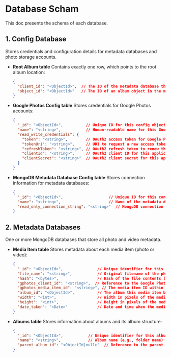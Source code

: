 # Database Scham

This doc presents the schema of each database.

## 1. Config Database

Stores credentials and configuration details for metadata databases and photo storage accounts.

* **Root Album table**
  Contains exactly one row, which points to the root album location:

  ```json
  {
    "client_id": "<ObjectId>",  // The ID of the metadata database that contains the root album
    "object_id": "<ObjectId>"   // The ID of an album object in the metadata database's Albums table
  }
  ```

* **Google Photos Config table**
  Stores credentials for Google Photos accounts:

  ```json
  {
    "_id": "<ObjectId>",          // Unique ID for this config object
    "name": "<string>",           // Human-readable name for this Google Photos account config
    "read_write_credentials": {
      "token": "<string>",        // OAuth2 access token for Google Photos API
      "tokenUri": "<string>",     // URI to request a new access token
      "refreshToken": "<string>", // OAuth2 refresh token to renew the access token
      "clientId": "<string>",     // OAuth2 client ID for this application
      "clientSecret": "<string>"  // OAuth2 client secret for this application
    }
  }
  ```

* **MongoDB Metadata Database Config table**
  Stores connection information for metadata databases:

  ```json
  {
    "_id": "<ObjectId>",                    // Unique ID for this config object
    "name": "<string>",                     // Name of the metadata database (for identification)
    "read_only_connection_string": "<string>"  // MongoDB connection string for read-only access
  }
  ```

## 2. Metadata Databases

One or more MongoDB databases that store all photo and video metadata.

* **Media Item table**
  Stores metadata about each media item (photo or video):

  ```json
  {
    "_id": "<ObjectId>",               // Unique identifier for this media item
    "file_name": "<string>",           // Original filename of the photo or video
    "hash": "<bytes>",                 // Hash of the file contents (used for deduplication/integrity)
    "gphotos_client_id": "<string>",  // Reference to the Google Photos account storing this media
    "gphotos_media_item_id": "<string>", // The media item ID within Google Photos
    "album_id": "<ObjectId>",          // The album this media item belongs to
    "width": "<int>",                  // Width in pixels of the media
    "height": "<int>",                 // Height in pixels of the media
    "date_taken": "<Date>"             // Date and time when the media was originally taken
  }
  ```

* **Albums table**
  Stores information about albums and its album structure:

  ```json
  {
    "_id": "<ObjectId>",           // Unique identifier for this album
    "name": "<string>",            // Album name (e.g., folder name)
    "parent_album_id": "<ObjectId|null>"  // Reference to the parent album, or null if this is a root album
  }
  ```
